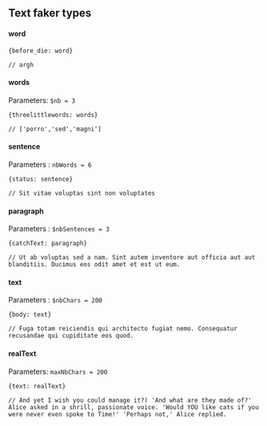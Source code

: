## Text faker types

#### word

```
{before_die: word}

// argh
```

#### words

Parameters: `$nb = 3`

```
{threelittlewords: words}

// ['porro','sed','magni']

```

#### sentence

Parameters : `nbWords = 6`

```
{status: sentence}

// Sit vitae voluptas sint non voluptates
```

#### paragraph

Parameters : `$nbSentences = 3`

```
{catchText: paragraph}

// Ut ab voluptas sed a nam. Sint autem inventore aut officia aut aut blanditiis. Ducimus eos odit amet et est ut eum.
```

#### text

Parameters : `$nbChars = 200`

```
{body: text}

// Fuga totam reiciendis qui architecto fugiat nemo. Consequatur recusandae qui cupiditate eos quod.
```

#### realText

Parameters: `maxNbChars = 200`

```
{text: realText}

// And yet I wish you could manage it?) 'And what are they made of?' Alice asked in a shrill, passionate voice. 'Would YOU like cats if you were never even spoke to Time!' 'Perhaps not,' Alice replied.

```
